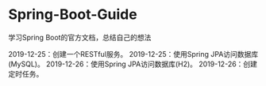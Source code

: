 # Spring-Boot-Guide
学习Spring Boot的官方文档，总结自己的想法

2019-12-25：创建一个RESTful服务。
2019-12-25：使用Spring JPA访问数据库(MySQL)。
2019-12-26：使用Spring JPA访问数据库(H2)。
2019-12-26：创建定时任务。
